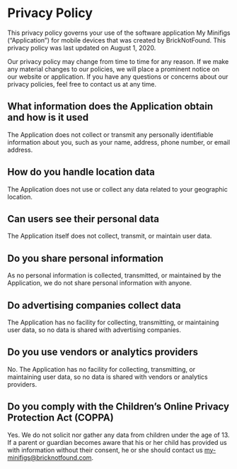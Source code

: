# Privacy Policy

This privacy policy governs your use of the software application My Minifigs (“Application”) for mobile devices that was created by BrickNotFound. This privacy policy was last updated on August 1, 2020.

Our privacy policy may change from time to time for any reason. If we make any material changes to our policies, we will place a prominent notice on our website or application. If you have any questions or concerns about our privacy policies, feel free to contact us at any time.

## What information does the Application obtain and how is it used

The Application does not collect or transmit any personally identifiable information about you, such as your name, address, phone number, or email address.

## How do you handle location data

The Application does not use or collect any data related to your geographic location.

## Can users see their personal data

The Application itself does not collect, transmit, or maintain user data.

## Do you share personal information

As no personal information is collected, transmitted, or maintained by the Application, we do not share personal information with anyone.

## Do advertising companies collect data

The Application has no facility for collecting, transmitting, or maintaining user data, so no data is shared with advertising companies.

## Do you use vendors or analytics providers

No. The Application has no facility for collecting, transmitting, or maintaining user data, so no data is shared with vendors or analytics providers.

## Do you comply with the Children’s Online Privacy Protection Act (COPPA)

Yes. We do not solicit nor gather any data from children under the age of 13. If a parent or guardian becomes aware that his or her child has provided us with information without their consent, he or she should contact us [my-minifigs@bricknotfound.com](mailto:my-minifigs@bricknotfound.com).
